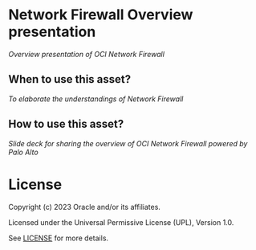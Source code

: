 # Network Firewall Overview presentation
 
*Overview presentation of OCI Network Firewall*
 
## When to use this asset?
 
*To elaborate the understandings of Network Firewall*
 
## How to use this asset?
 
*Slide deck for sharing the overview of OCI Network Firewall powered by Palo Alto*
 
# License
 
Copyright (c) 2023 Oracle and/or its affiliates.
 
Licensed under the Universal Permissive License (UPL), Version 1.0.
 
See [LICENSE](https://github.com/oracle-devrel/technology-engineering/blob/folder-structure/LICENSE) for more details.
